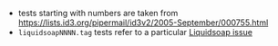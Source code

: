 - tests starting with numbers are taken from
<https://lists.id3.org/pipermail/id3v2/2005-September/000755.html>
- `liquidsoapNNNN.tag` tests refer to a particular [Liquidsoap issue](https://github.com/savonet/liquidsoap/issues)
